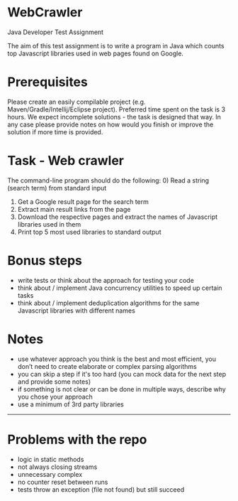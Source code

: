 # WebCrawler
Java​ ​Developer​ ​Test​ ​Assignment

The aim of this test assignment is to write a program in Java which counts top Javascript libraries used in
web pages found on Google.

# Prerequisites
Please create an easily compilable project (e.g. Maven/Gradle/Intellij/Eclipse project).
Preferred time spent on the task is 3 hours. We expect incomplete solutions - the task is designed that
way. In any case please provide notes on how would you finish or improve the solution if more time is
provided.

# Task​ ​-​ ​Web​ ​crawler
The command-line program should do the following:
0) Read a string (search term) from standard input
1) Get a Google result page for the search term
2) Extract main result links from the page
3) Download the respective pages and extract the names of Javascript libraries used in them
4) Print top 5 most used libraries to standard output

# Bonus​ ​steps
- write tests or think about the approach for testing your code
- think about / implement Java concurrency utilities to speed up certain tasks
- think about / implement deduplication algorithms for the same Javascript libraries with different names

# Notes
- use whatever approach you think is the best and most efficient, you don’t need to create elaborate or
complex parsing algorithms
- you can skip a step if it's too hard (you can mock data for the next step and provide some notes)
- if something is not clear or can be done in multiple ways, describe why you chose your approach
- use a minimum of 3rd party libraries

-------
# Problems with the repo
- logic in static methods
- not always closing streams
- unnecessary complex
- no counter reset between runs
- tests throw an exception (file not found) but still succeed
